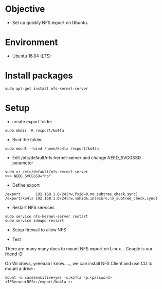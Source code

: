 # Objective

- Set up quickly NFS export on Ubuntu.

# Environment

- Ubuntu 16.04 (LTS)

# Install packages

```ssh
sudo apt-get install nfs-kernel-server 
```

# Setup

- create export folder
```ssh
sudo mkdir -R /export/ko4la
```

- Bind the folder
```ssh
sudo mount --bind /home/ko4la /export/ko4la
```

- Edit /etc/default/nfs-kernel-server and change NEED_SVCGSSD parameter

```ssh
sudo vi /etc/default/nfs-kernel-server
>>> NEED_SVCGSSD="no"
```

- Define export
```ssh
/export       192.168.1.0/24(rw,fsid=0,no_subtree_check,sync)
/export/ko4la 192.168.1.0/24(rw,nohide,insecure,no_subtree_check,sync)
```

- Restart NFS services
```ssh
sudo service nfs-kernel-server restart
sudo service idmapd restart 
```

- Setup firewall to allow NFS

- Test

There are many many docs to mount NFS export on Linux... Google is our friend :D

On Windows, yeeeaaa I know....., we can install NFS Client and use CLI to mount a drive :
```ssh
mount -o casesensitive=yes -u:ko4la -p:<password> <IPServeurNFS>:/export/ko4la r:
```

